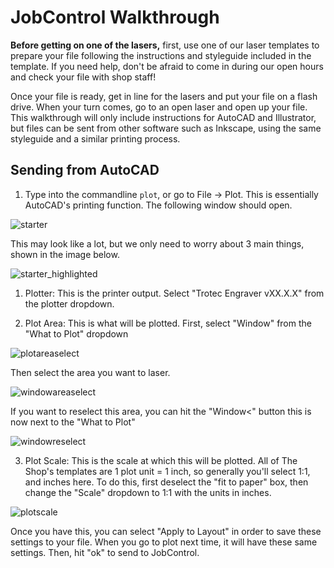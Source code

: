 # JobControl Walkthrough

**Before getting on one of the lasers,** first, use one of our laser templates to prepare your file following the instructions and styleguide included in the template. If you need help, don't be afraid to come in during our open hours and check your file with shop staff!

Once your file is ready, get in line for the lasers and put your file on a flash drive. When your turn comes, go to an open laser and open up your file. This walkthrough will only include instructions for AutoCAD and Illustrator, but files can be sent from other software such as Inkscape, using the same styleguide and a similar printing process. 

## Sending from AutoCAD
1. Type into the commandline `plot`, or go to File -> Plot. This is essentially AutoCAD's printing function. The following window should open.

![starter](https://raw.githubusercontent.com/theLadyStardust/scd-shop/main/images/autocadplotstart.JPG)

This may look like a lot, but we only need to worry about 3 main things, shown in the image below.

![starter_highlighted](https://raw.githubusercontent.com/theLadyStardust/scd-shop/main/images/starter_highlighted.png)

1. Plotter: This is the printer output. Select "Trotec Engraver vXX.X.X" from the plotter dropdown. 

2. Plot Area: This is what will be plotted. First, select "Window" from the "What to Plot" dropdown

![plotareaselect](https://raw.githubusercontent.com/theLadyStardust/scd-shop/main/images/autocadplotareaselect.JPG)

Then select the area you want to laser. 

![windowareaselect](https://raw.githubusercontent.com/theLadyStardust/scd-shop/main/images/autocadwindowselect.JPG)

If you want to reselect this area, you can hit the "Window<" button this is now next to the "What to Plot" 

![windowreselect](https://github.com/theLadyStardust/scd-shop/blob/main/images/windowreselect.JPG)

3. Plot Scale: This is the scale at which this will be plotted. All of The Shop's templates are 1 plot unit = 1 inch, so generally you'll select 1:1, and inches here. To do this, first deselect the "fit to paper" box, then change the "Scale" dropdown to 1:1 with the units in inches.

![plotscale](https://raw.githubusercontent.com/theLadyStardust/scd-shop/main/images/plotscale.JPG)


Once you have this, you can select "Apply to Layout" in order to save these settings to your file. When you go to plot next time, it will have these same settings. Then, hit "ok" to send to JobControl.



